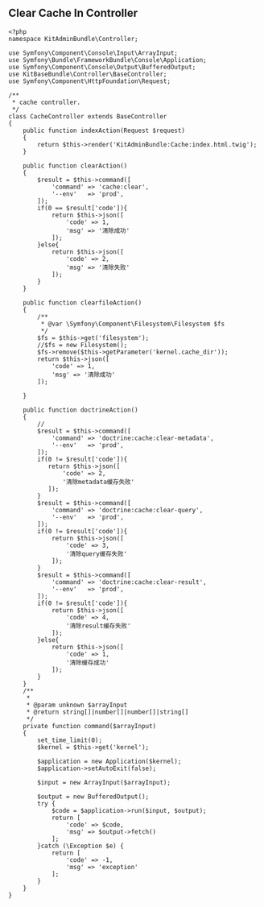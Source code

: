 ## Clear Cache In Controller

	<?php
	namespace KitAdminBundle\Controller;
	
	use Symfony\Component\Console\Input\ArrayInput;
	use Symfony\Bundle\FrameworkBundle\Console\Application;
	use Symfony\Component\Console\Output\BufferedOutput;
	use KitBaseBundle\Controller\BaseController;
	use Symfony\Component\HttpFoundation\Request;
	
	/**
	 * cache controller.
	 */
	class CacheController extends BaseController
	{
	    public function indexAction(Request $request)
	    {
	        return $this->render('KitAdminBundle:Cache:index.html.twig');
	    }
	    
	    public function clearAction()
	    {
	        $result = $this->command([
	            'command' => 'cache:clear',
	            '--env'   => 'prod',
	        ]);
	        if(0 == $result['code']){
	            return $this->json([
	                'code' => 1,
	                'msg' => '清除成功'
	            ]);
	        }else{
	            return $this->json([
	                'code' => 2,
	                'msg' => '清除失败'
	            ]);
	        }
	    }
	    
	    public function clearfileAction()
	    {
	        /**
	         * @var \Symfony\Component\Filesystem\Filesystem $fs
	         */
	        $fs = $this->get('filesystem');
	        //$fs = new Filesystem();
	        $fs->remove($this->getParameter('kernel.cache_dir'));
	        return $this->json([
	            'code' => 1,
	            'msg' => '清除成功'
	        ]);
	        
	    }
	    
	    public function doctrineAction()
	    {
	        // 
	        $result = $this->command([
	            'command' => 'doctrine:cache:clear-metadata',
	            '--env'   => 'prod',
	        ]);
	        if(0 != $result['code']){
	           return $this->json([
	               'code' => 2,
	               '清除metadata缓存失败'
	           ]); 
	        }
	        $result = $this->command([
	            'command' => 'doctrine:cache:clear-query',
	            '--env'   => 'prod',
	        ]);
	        if(0 != $result['code']){
	            return $this->json([
	                'code' => 3,
	                '清除query缓存失败'
	            ]);
	        }
	        $result = $this->command([
	            'command' => 'doctrine:cache:clear-result',
	            '--env'   => 'prod',
	        ]);
	        if(0 != $result['code']){
	            return $this->json([
	                'code' => 4,
	                '清除result缓存失败'
	            ]);
	        }else{
	            return $this->json([
	                'code' => 1,
	                '清除缓存成功'
	            ]);
	        }
	    }
	    /**
	     * 
	     * @param unknown $arrayInput
	     * @return string[]|number[]|number[]|string[]
	     */
	    private function command($arrayInput)
	    {
	        set_time_limit(0);
	        $kernel = $this->get('kernel');
	        
	        $application = new Application($kernel);
	        $application->setAutoExit(false);
	        
	        $input = new ArrayInput($arrayInput);
	        
	        $output = new BufferedOutput();
	        try {
	            $code = $application->run($input, $output);
	            return [
	                'code' => $code,
	                'msg' => $output->fetch()
	            ];
	        }catch (\Exception $e) {
	            return [
	                'code' => -1,
	                'msg' => 'exception'
	            ];
	        }
	    }
	}

